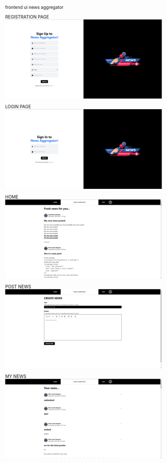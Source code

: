 <!-- # Vue 3 + Vite

This template should help get you started developing with Vue 3 in Vite. The template uses Vue 3 `<script setup>` SFCs, check out the [script setup docs](https://v3.vuejs.org/api/sfc-script-setup.html#sfc-script-setup) to learn more.

## Recommended IDE Setup

- [VS Code](https://code.visualstudio.com/) + [Volar](https://marketplace.visualstudio.com/items?itemName=Vue.volar) (and disable Vetur) + [TypeScript Vue Plugin (Volar)](https://marketplace.visualstudio.com/items?itemName=Vue.vscode-typescript-vue-plugin).

https://icon-sets.iconify.design/mdi/user/ -->

frontend ui news aggregator

REGISTRATION PAGE
![alt text](https://github.com/markjosmild/ui-news-aggregator/blob/main/public/assets/registration.PNG?raw=true)

LOGIN PAGE
![alt text](https://github.com/markjosmild/ui-news-aggregator/blob/main/public/assets/login.PNG?raw=true)

HOME
![alt text](https://github.com/markjosmild/ui-news-aggregator/blob/main/public/assets/home.PNG?raw=true)

POST NEWS
![alt text](https://github.com/markjosmild/ui-news-aggregator/blob/main/public/assets/post_news.PNG?raw=true)

MY NEWS
![alt text](https://github.com/markjosmild/ui-news-aggregator/blob/main/public/assets/your_news.PNG?raw=true)

